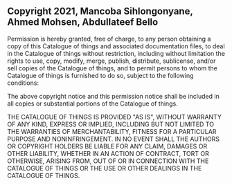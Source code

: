 ## Copyright 2021, Mancoba Sihlongonyane, Ahmed Mohsen, Abdullateef Bello

Permission is hereby granted, free of charge, to any person obtaining a copy of this Catalogue of things and associated documentation files, to deal in the Catalogue of things without restriction, including without limitation the rights to use, copy, modify, merge, publish, distribute, sublicense, and/or sell copies of the Catalogue of things, and to permit persons to whom the Catalogue of things is furnished to do so, subject to the following conditions:

The above copyright notice and this permission notice shall be included in all copies or substantial portions of the Catalogue of things.

THE CATALOGUE OF THINGS IS PROVIDED "AS IS", WITHOUT WARRANTY OF ANY KIND, EXPRESS OR IMPLIED, INCLUDING BUT NOT LIMITED TO THE WARRANTIES OF MERCHANTABILITY, FITNESS FOR A PARTICULAR PURPOSE AND NONINFRINGEMENT. IN NO EVENT SHALL THE AUTHORS OR COPYRIGHT HOLDERS BE LIABLE FOR ANY CLAIM, DAMAGES OR OTHER LIABILITY, WHETHER IN AN ACTION OF CONTRACT, TORT OR OTHERWISE, ARISING FROM, OUT OF OR IN CONNECTION WITH THE CATALOGUE OF THINGS OR THE USE OR OTHER DEALINGS IN THE CATALOGUE OF THINGS.
